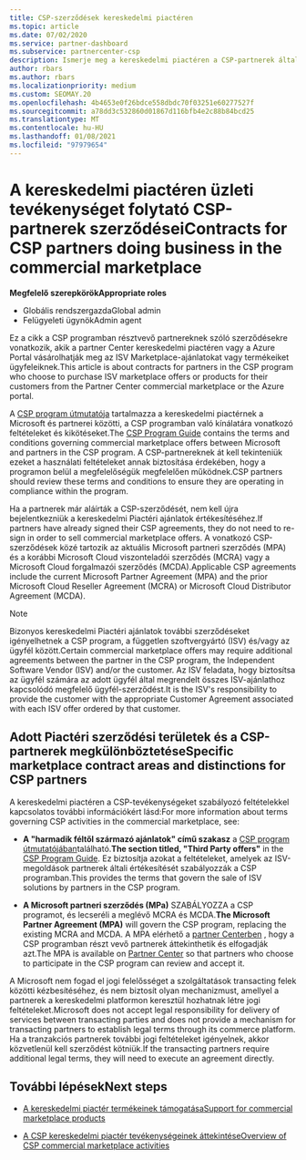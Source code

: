 ```yaml
---
title: CSP-szerződések kereskedelmi piactéren
ms.topic: article
ms.date: 07/02/2020
ms.service: partner-dashboard
ms.subservice: partnercenter-csp
description: Ismerje meg a kereskedelmi piactéren a CSP-partnerek által vásárolt, harmadik féltől származó ISV-termékekre vonatkozó előfizetések feltételeit, feltételeit és szerződéseit.
author: rbars
ms.author: rbars
ms.localizationpriority: medium
ms.custom: SEOMAY.20
ms.openlocfilehash: 4b4653e0f26bdce558dbdc70f03251e60277527f
ms.sourcegitcommit: a78dd3c532860d01867d116bfb4e2c88b84bcd25
ms.translationtype: MT
ms.contentlocale: hu-HU
ms.lasthandoff: 01/08/2021
ms.locfileid: "97979654"
---
```

# <a name="contracts-for-csp-partners-doing-business-in-the-commercial-marketplace"></a><span data-ttu-id="80425-103">A kereskedelmi piactéren üzleti tevékenységet folytató CSP-partnerek szerződései</span><span class="sxs-lookup"><span data-stu-id="80425-103">Contracts for CSP partners doing business in the commercial marketplace</span></span>


<span data-ttu-id="80425-104">**Megfelelő szerepkörök**</span><span class="sxs-lookup"><span data-stu-id="80425-104">**Appropriate roles**</span></span>

- <span data-ttu-id="80425-105">Globális rendszergazda</span><span class="sxs-lookup"><span data-stu-id="80425-105">Global admin</span></span>
- <span data-ttu-id="80425-106">Felügyeleti ügynök</span><span class="sxs-lookup"><span data-stu-id="80425-106">Admin agent</span></span>

<span data-ttu-id="80425-107">Ez a cikk a CSP programban résztvevő partnereknek szóló szerződésekre vonatkozik, akik a partner Center kereskedelmi piactéren vagy a Azure Portal vásárolhatják meg az ISV Marketplace-ajánlatokat vagy termékeiket ügyfeleiknek.</span><span class="sxs-lookup"><span data-stu-id="80425-107">This article is about contracts for partners in the CSP program who choose to purchase ISV marketplace offers or products for their customers from the Partner Center commercial marketplace or the Azure portal.</span></span>

<span data-ttu-id="80425-108">A [CSP program útmutatója](https://go.microsoft.com/fwlink/p/?LinkId=617100) tartalmazza a kereskedelmi piactérnek a Microsoft és partnerei közötti, a CSP programban való kínálatára vonatkozó feltételeket és kikötéseket.</span><span class="sxs-lookup"><span data-stu-id="80425-108">The [CSP Program Guide](https://go.microsoft.com/fwlink/p/?LinkId=617100) contains the terms and conditions governing commercial marketplace offers between Microsoft and partners in the CSP program.</span></span> <span data-ttu-id="80425-109">A CSP-partnereknek át kell tekinteniük ezeket a használati feltételeket annak biztosítása érdekében, hogy a programon belül a megfelelőségük megfelelően működnek.</span><span class="sxs-lookup"><span data-stu-id="80425-109">CSP partners should review these terms and conditions to ensure they are operating in compliance within the program.</span></span>  

<span data-ttu-id="80425-110">Ha a partnerek már aláírták a CSP-szerződését, nem kell újra bejelentkezniük a kereskedelmi Piactéri ajánlatok értékesítéséhez.</span><span class="sxs-lookup"><span data-stu-id="80425-110">If partners have already signed their CSP agreements, they do not need to re-sign in order to sell commercial marketplace offers.</span></span> <span data-ttu-id="80425-111">A vonatkozó CSP-szerződések közé tartozik az aktuális Microsoft partneri szerződés (MPA) és a korábbi Microsoft Cloud viszonteladói szerződés (MCRA) vagy a Microsoft Cloud forgalmazói szerződés (MCDA).</span><span class="sxs-lookup"><span data-stu-id="80425-111">Applicable CSP agreements include the current Microsoft Partner Agreement (MPA) and the prior Microsoft Cloud Reseller Agreement (MCRA) or Microsoft Cloud Distributor Agreement (MCDA).</span></span>

>[!NOTE]
> <span data-ttu-id="80425-112">Bizonyos kereskedelmi Piactéri ajánlatok további szerződéseket igényelhetnek a CSP program, a független szoftvergyártó (ISV) és/vagy az ügyfél között.</span><span class="sxs-lookup"><span data-stu-id="80425-112">Certain commercial marketplace offers may require additional agreements between the partner in the CSP program, the Independent Software Vendor (ISV) and/or the customer.</span></span> <span data-ttu-id="80425-113">Az ISV feladata, hogy biztosítsa az ügyfél számára az adott ügyfél által megrendelt összes ISV-ajánlathoz kapcsolódó megfelelő ügyfél-szerződést.</span><span class="sxs-lookup"><span data-stu-id="80425-113">It is the ISV's responsibility to provide the customer with the appropriate Customer Agreement associated with each ISV offer ordered by that customer.</span></span>

## <a name="specific-marketplace-contract-areas-and-distinctions-for-csp-partners"></a><span data-ttu-id="80425-114">Adott Piactéri szerződési területek és a CSP-partnerek megkülönböztetése</span><span class="sxs-lookup"><span data-stu-id="80425-114">Specific marketplace contract areas and distinctions for CSP partners</span></span>

<span data-ttu-id="80425-115">A kereskedelmi piactéren a CSP-tevékenységeket szabályozó feltételekkel kapcsolatos további információkért lásd:</span><span class="sxs-lookup"><span data-stu-id="80425-115">For more information about terms governing CSP activities in the commercial marketplace, see:</span></span>

- <span data-ttu-id="80425-116">**A "harmadik féltől származó ajánlatok" című szakasz** a [CSP program útmutatójában](https://go.microsoft.com/fwlink/p/?LinkId=617100)található.</span><span class="sxs-lookup"><span data-stu-id="80425-116">**The section titled, "Third Party offers"** in the [CSP Program Guide](https://go.microsoft.com/fwlink/p/?LinkId=617100).</span></span> <span data-ttu-id="80425-117">Ez biztosítja azokat a feltételeket, amelyek az ISV-megoldások partnerek általi értékesítését szabályozzák a CSP programban.</span><span class="sxs-lookup"><span data-stu-id="80425-117">This provides the terms that govern the sale of ISV solutions by partners in the CSP program.</span></span>

- <span data-ttu-id="80425-118">**A Microsoft partneri szerződés (MPa)** SZABÁLYOZZA a CSP programot, és lecseréli a meglévő MCRA és MCDA.</span><span class="sxs-lookup"><span data-stu-id="80425-118">**The Microsoft Partner Agreement (MPA)** will govern the CSP program, replacing the existing MCRA and MCDA.</span></span> <span data-ttu-id="80425-119">A MPA elérhető a [partner Centerben](https://partner.microsoft.com/pcv/dashboard/overview) , hogy a CSP programban részt vevő partnerek áttekinthetik és elfogadják azt.</span><span class="sxs-lookup"><span data-stu-id="80425-119">The MPA is available on [Partner Center](https://partner.microsoft.com/pcv/dashboard/overview) so that partners who choose to participate in the CSP program can review and accept it.</span></span>
  
<span data-ttu-id="80425-120">A Microsoft nem fogad el jogi felelősséget a szolgáltatások transacting felek közötti kézbesítéséhez, és nem biztosít olyan mechanizmust, amellyel a partnerek a kereskedelmi platformon keresztül hozhatnak létre jogi feltételeket.</span><span class="sxs-lookup"><span data-stu-id="80425-120">Microsoft does not accept legal responsibility for delivery of services between transacting parties and does not provide a mechanism for transacting partners to establish legal terms through its commerce platform.</span></span> <span data-ttu-id="80425-121">Ha a tranzakciós partnerek további jogi feltételeket igényelnek, akkor közvetlenül kell szerződést kötniük.</span><span class="sxs-lookup"><span data-stu-id="80425-121">If the transacting partners require additional legal terms, they will need to execute an agreement directly.</span></span>

## <a name="next-steps"></a><span data-ttu-id="80425-122">További lépések</span><span class="sxs-lookup"><span data-stu-id="80425-122">Next steps</span></span>

- [<span data-ttu-id="80425-123">A kereskedelmi piactér termékeinek támogatása</span><span class="sxs-lookup"><span data-stu-id="80425-123">Support for commercial marketplace products</span></span>](csp-commercial-marketplace-support.md)

- [<span data-ttu-id="80425-124">A CSP kereskedelmi piactér tevékenységeinek áttekintése</span><span class="sxs-lookup"><span data-stu-id="80425-124">Overview of CSP commercial marketplace activities</span></span>](csp-commercial-marketplace-overview.md)
